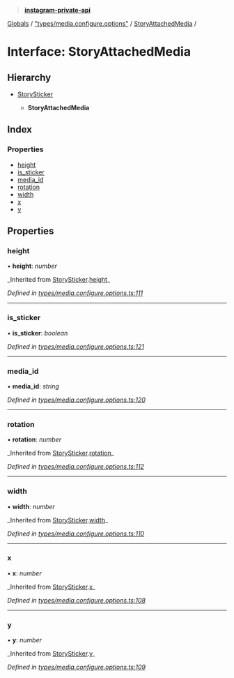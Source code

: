 > **[instagram-private-api](../README.md)**

[Globals](../README.md) / ["types/media.configure.options"](../modules/_types_media_configure_options_.md) / [StoryAttachedMedia](_types_media_configure_options_.storyattachedmedia.md) /

# Interface: StoryAttachedMedia

## Hierarchy

- [StorySticker](_types_media_configure_options_.storysticker.md)

  - **StoryAttachedMedia**

## Index

### Properties

- [height](_types_media_configure_options_.storyattachedmedia.md#height)
- [is_sticker](_types_media_configure_options_.storyattachedmedia.md#is_sticker)
- [media_id](_types_media_configure_options_.storyattachedmedia.md#media_id)
- [rotation](_types_media_configure_options_.storyattachedmedia.md#rotation)
- [width](_types_media_configure_options_.storyattachedmedia.md#width)
- [x](_types_media_configure_options_.storyattachedmedia.md#x)
- [y](_types_media_configure_options_.storyattachedmedia.md#y)

## Properties

### height

• **height**: _number_

_Inherited from [StorySticker](\_types_media_configure_options_.storysticker.md).[height](_types_media_configure_options_.storysticker.md#height)\_

_Defined in [types/media.configure.options.ts:111](https://github.com/realinstadude/instagram-private-api/blob/4ae8fec/src/types/media.configure.options.ts#L111)_

---

### is_sticker

• **is_sticker**: _boolean_

_Defined in [types/media.configure.options.ts:121](https://github.com/realinstadude/instagram-private-api/blob/4ae8fec/src/types/media.configure.options.ts#L121)_

---

### media_id

• **media_id**: _string_

_Defined in [types/media.configure.options.ts:120](https://github.com/realinstadude/instagram-private-api/blob/4ae8fec/src/types/media.configure.options.ts#L120)_

---

### rotation

• **rotation**: _number_

_Inherited from [StorySticker](\_types_media_configure_options_.storysticker.md).[rotation](_types_media_configure_options_.storysticker.md#rotation)\_

_Defined in [types/media.configure.options.ts:112](https://github.com/realinstadude/instagram-private-api/blob/4ae8fec/src/types/media.configure.options.ts#L112)_

---

### width

• **width**: _number_

_Inherited from [StorySticker](\_types_media_configure_options_.storysticker.md).[width](_types_media_configure_options_.storysticker.md#width)\_

_Defined in [types/media.configure.options.ts:110](https://github.com/realinstadude/instagram-private-api/blob/4ae8fec/src/types/media.configure.options.ts#L110)_

---

### x

• **x**: _number_

_Inherited from [StorySticker](\_types_media_configure_options_.storysticker.md).[x](_types_media_configure_options_.storysticker.md#x)\_

_Defined in [types/media.configure.options.ts:108](https://github.com/realinstadude/instagram-private-api/blob/4ae8fec/src/types/media.configure.options.ts#L108)_

---

### y

• **y**: _number_

_Inherited from [StorySticker](\_types_media_configure_options_.storysticker.md).[y](_types_media_configure_options_.storysticker.md#y)\_

_Defined in [types/media.configure.options.ts:109](https://github.com/realinstadude/instagram-private-api/blob/4ae8fec/src/types/media.configure.options.ts#L109)_
